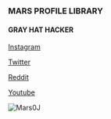 ### MARS PROFILE LIBRARY

#### GRAY HAT HACKER

[Instagram](https://instagram.com/mars.111k)

[Twitter](https://mobile.twitter.com/Mars13104551)

[Reddit](https://www.reddit.com/u/Mars0j)

[Youtube](https://youtube.com/channel/UCvndkeSdiN7LcQP4gS5pbeA)


<p><img align="center" src="https://github-readme-stats.vercel.app/api/top-langs?username=Mars0J&show_icons=true&locale=en&layout=compact" alt="Mars0J" /></p>
